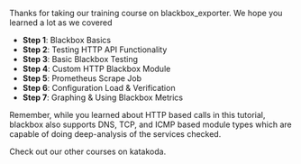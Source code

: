 Thanks for taking our training course on blackbox_exporter.  We hope you learned a lot as we covered

* **Step 1**: Blackbox Basics
* **Step 2**: Testing HTTP API Functionality
* **Step 3**: Basic Blackbox Testing
* **Step 4**: Custom HTTP Blackbox Module
* **Step 5**: Prometheus Scrape Job
* **Step 6**: Configuration Load & Verification
* **Step 7**: Graphing & Using Blackbox Metrics

Remember, while you learned about HTTP based calls in this tutorial, blackbox also supports DNS, TCP, and ICMP based module types which are capable of doing deep-analysis of the services checked.

Check out our other courses on katakoda.
